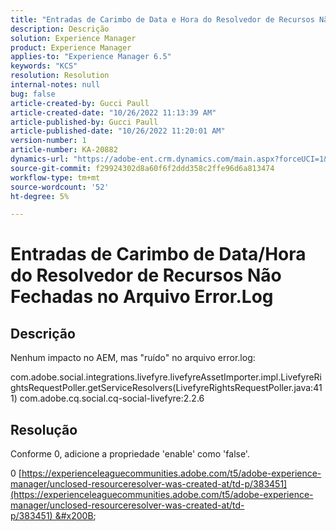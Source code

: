 ```yaml
---
title: "Entradas de Carimbo de Data e Hora do Resolvedor de Recursos Não Fechadas no Arquivo Error.Log"
description: Descrição
solution: Experience Manager
product: Experience Manager
applies-to: "Experience Manager 6.5"
keywords: "KCS"
resolution: Resolution
internal-notes: null
bug: false
article-created-by: Gucci Paull
article-created-date: "10/26/2022 11:13:39 AM"
article-published-by: Gucci Paull
article-published-date: "10/26/2022 11:20:01 AM"
version-number: 1
article-number: KA-20882
dynamics-url: "https://adobe-ent.crm.dynamics.com/main.aspx?forceUCI=1&pagetype=entityrecord&etn=knowledgearticle&id=ada9e535-1f55-ed11-bba2-6045bd006268"
source-git-commit: f29924302d8a60f6f2ddd358c2ffe96d6a813474
workflow-type: tm+mt
source-wordcount: '52'
ht-degree: 5%

---
```


# Entradas de Carimbo de Data/Hora do Resolvedor de Recursos Não Fechadas no Arquivo Error.Log

## Descrição


Nenhum impacto no AEM, mas &quot;ruído&quot; no arquivo error.log:

com.adobe.social.integrations.livefyre.livefyreAssetImporter.impl.LivefyreRightsRequestPoller.getServiceResolvers(LivefyreRightsRequestPoller.java:411) com.adobe.cq.social.cq-social-livefyre:2.2.6


## Resolução


Conforme 0, adicione a propriedade &#39;enable&#39; como &#39;false&#39;.

0 [https://experienceleaguecommunities.adobe.com/t5/adobe-experience-manager/unclosed-resourceresolver-was-created-at/td-p/383451](https://experienceleaguecommunities.adobe.com/t5/adobe-experience-manager/unclosed-resourceresolver-was-created-at/td-p/383451) &#x200B; &#x200B; &#x200B;
